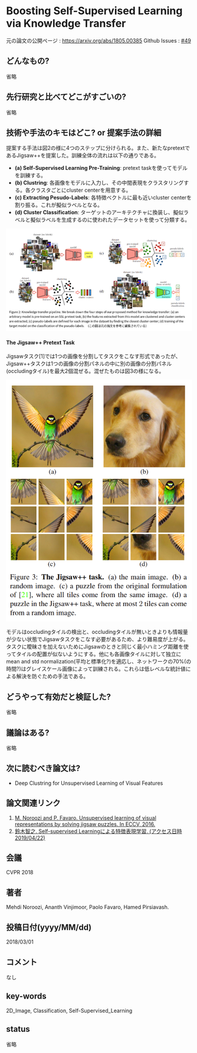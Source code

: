 # Boosting Self-Supervised Learning via Knowledge Transfer

元の論文の公開ページ : https://arxiv.org/abs/1805.00385
Github Issues : [#49](https://github.com/Obarads/obarads.github.io/issues/49)

## どんなもの?
省略

## 先行研究と比べてどこがすごいの?
省略

## 技術や手法のキモはどこ? or 提案手法の詳細
提案する手法は図2の様に4つのステップに分けられる。また、新たなpretextであるJigsaw++を提案した。訓練全体の流れは以下の通りである。

- **(a) Self-Supervised Learning Pre-Training**: pretext taskを使ってモデルを訓練する。
- **(b) Clustring**: 各画像をモデルに入力し、その中間表現をクラスタリングする。各クラスタごとにcluster centerを用意する。
- **(c) Extracting Pesudo-Labels**: 各特徴ベクトルに最も近いcluster centerを割り振る。これが擬似ラベルとなる。
- **(d) Cluster Classification**: ターゲットのアーキテクチャに換装し、擬似ラベルと擬似ラベルを生成するのに使われたデータセットを使って分類する。

![fig2](img/BSLvKT/fig2.png)

#### The Jigsaw++ Pretext Task
Jigsawタスク[1]では1つの画像を分割してタスクをこなす形式であったが、Jigsaw++タスクは1つの画像の分割パネルの中に別の画像の分割パネル(occludingタイル)を最大2個混ぜる。混ぜたものは図3の様になる。

![fig3](img/BSLvKT/fig3.png)

モデルはoccludingタイルの検出と、occludingタイルが無いときよりも情報量が少ない状態でJigsawタスクをこなす必要があるため、より難易度が上がる。タスクに曖昧さを加えないためにJigsawのときと同じく最小ハミング距離を使ってタイルの配置が似ないようにする。他にも各画像タイルに対して独立にmean and std normalization(平均と標準化?)を適応し、ネットワークの70%(の時間?)はグレイスケール画像によって訓練される。これらは低レベルな統計値による解決を防ぐための手法である。

## どうやって有効だと検証した?
省略

## 議論はある?
省略

## 次に読むべき論文は?
- Deep Clustring for Unsupervised Learning of Visual Features

## 論文関連リンク
1. [M. Noroozi and P. Favaro. Unsupervised learning of visual representations by solving jigsaw puzzles. In ECCV, 2016.](https://arxiv.org/abs/1603.09246)
2. [鈴⽊智之. Self-supervised Learningによる特徴表現学習. (アクセス日時 2019/04/22)](http://hirokatsukataoka.net/temp/cvpaper.challenge/SSL_0929_final.pdf)

## 会議
CVPR 2018

## 著者
Mehdi Noroozi, Ananth Vinjimoor, Paolo Favaro, Hamed Pirsiavash.

## 投稿日付(yyyy/MM/dd)
2018/03/01

## コメント
なし

## key-words
2D_Image, Classification, Self-Supervised_Learning

## status
省略